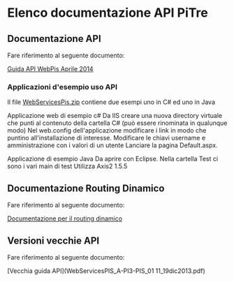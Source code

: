 # Elenco documentazione API PiTre

## Documentazione API 
Fare riferimento al seguente documento:

[Guida API WebPis Aprile 2014](WebServicesPIS_A-PI3-PIS_01%2012_APRILE2014_v2.pdf)


### Applicazioni d'esempio uso API
Il file [WebServicesPis.zip](WebServicesPis.zip) contiene due esempi uno in C# ed uno in Java
 
Applicazione web di esempio c#
Da IIS creare una nuova directory virtuale che punti al contenuto della cartella C# (può essere rinominata in qualunque modo)
Nel web.config dell'applicazione modificare i link in modo che puntino all'installazione di interesse.
Modificare le chiavi username e amministrazione con i valori di un utente
Lanciare la pagina Default.aspx.

Applicazione di esempio Java
Da aprire con Eclipse. Nella cartella Test ci sono i vari main di test
Utilizza Axis2 1.5.5

## Documentazione Routing Dinamico 
Fare riferimento al seguente documento:

[Documentazione per il routing dinamico](Documentazione%20Pis/Documentazione%20Routing%20Dinamico%20Applicazione_4_20140324.doc)

## Versioni vecchie API
Fare riferimento al seguente documento:

[Vecchia guida API](WebServicesPIS_A-PI3-PIS_01 11_19dic2013.pdf)


